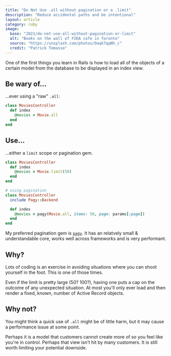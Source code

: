 ```yaml
---
title: "Do Not Use .all without pagination or a .limit"
description: "Reduce accidental paths and be intentional"
layout: article
category: ruby
image:
  base: "2021/do-not-use-all-without-pagination-or-limit"
  alt: "Books on the wall of FIKA cafe in Toronto"
  source: "https://unsplash.com/photos/Oaqk7qqNh_c"
  credit: "Patrick Tomasso"
---
```


One of the first things you learn in Rails is how to load all of the objects of a certain model from the database to be displayed in an index view.

## Be wary of...

...ever using a "raw" `.all`:

```ruby
class MoviesController
  def index
    @movies = Movie.all
  end
end
```


## Use...

...either a `limit` scope or pagination gem.

```ruby
class MoviesController
  def index
    @movies = Movie.limit(50)
  end
end

# using pagination
class MoviesController
  include Pagy::Backend

  def index
    @movies = pagy(Movie.all, items: 50, page: params[:page])
  end
end
```

My preferred pagination gem is [`pagy`](https://github.com/ddnexus/pagy). It has an relatvely small & understandable core, works well across frameworks and is very performant.


## Why?

Lots of coding is an exercise in avoiding situations where you can shoot yourself in the foot. This is one of those times.

Even if the limit is pretty large (50? 100?), having one puts a cap on the outcome of any unexpected situation. At most you'll only ever load and then render a fixed, known, number of Active Record objects.


## Why not?

You might think a quick use of `.all` might be of little harm, but it may cause a performance issue at some point.

Perhaps it is a model that customers cannot create more of so you feel like you're in control. Perhaps that view isn't hit by many customers. It is still worth limiting your potential downside.
